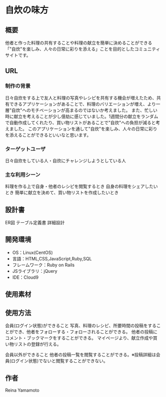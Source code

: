 # 自炊の味方

## 概要
他者と作った料理の共有することや料理の献立を簡単に決めることができる「"自炊"を楽しみ、人々の日常に彩りを添える」ことを目的としたコミュニティサイトです。


## URL


### 制作の背景
日々自炊をする上で友人と料理の写真やレシピを共有する機会が増えたため、共有できるアプリケーションがあることで、料理のバリエーションが増え、より一層"自炊"へのモチベーションが高まるのではないか考えました。
また、忙しい時に献立を考えることが少し億劫に感じていました。1週間分の献立をランダムで自動作成してくれたり、買い物リストがあることで"自炊"への負担が減ると考えました。
このアプリケーションを通して"自炊"を楽しみ、人々の日常に彩りを添えることができるといいなと思います。


### ターゲットユーザ
日々自炊をしている人・自炊にチャレンジしようとしている人

### 主な利用シーン
料理を作る上で自身・他者のレシピを閲覧するとき
自身の料理をシェアしたいとき
簡単に献立を決めて、買い物リストを作成したいとき





## 設計書
ER図
テーブル定義書
詳細設計


## 開発環境
- OS：Linux(CentOS)
- 言語：HTML,CSS,JavaScript,Ruby,SQL
- フレームワーク：Ruby on Rails
- JSライブラリ：jQuery
- IDE：Cloud9

## 使用素材

## 使用方法
会員(ログイン状態)ができること
写真、料理のレシピ、所要時間の投稿をすることができ、他者をフォローする・フォローされることができる。
他者の投稿にコメント・ブックマークをすることができる。
マイページより、献立作成や買い物リストの登録が行える。

会員以外ができること
他者の投稿一覧を閲覧することができる。※投稿詳細は会員(ログイン状態)でないと閲覧することができない。


## 作者
Reina Yamamoto
